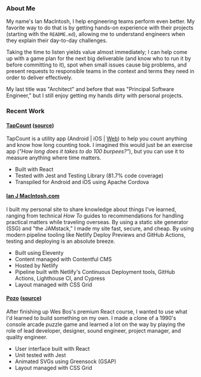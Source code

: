 ### About Me

My name's Ian MacIntosh, I help engineering teams perform even better. My favorite way to do that is by getting hands-on experience with their projects (starting with the `README.md`), allowing me to understand engineers when they explain their day-to-day challenges.

Taking the time to listen yields value almost immediately; I can help come up with a game plan for the next big deliverable (and know who to run it by before committing to it), spot when small issues cause big problems, and present requests to responsible teams in the context and terms they need in order to deliver effectively.

My last title was "Architect" and before that was "Principal Software Engineer," but I still enjoy getting my hands dirty with personal projects.

### Recent Work

#### [TapCount](https://tapcount.ianjmacintosh.com/) ([source](https://www.github.com/ianjmacintosh/tapcount))

TapCount is a utility app (Android | iOS | [Web](https://tapcount.ianjmacintosh.com/)) to help you count anything and know how long counting took. I imagined this would just be an exercise app (_"How long does it takes to do 100 burpees?"_), but you can use it to measure anything where time matters.

- Built with React
- Tested with Jest and Testing Library (81.7% code coverage)
- Transpiled for Android and iOS using Apache Cordova

#### [Ian J MacIntosh.com](https://www.ianjmacintosh.com)

I built my personal site to share knowledge about things I've learned, ranging from technical _How To_ guides to recommendations for handling practical matters while traveling overseas. By using a static site generator (SSG) and "the JAMstack," I made my site fast, secure, and cheap. By using modern pipeline tooling like Netlify Deploy Previews and GitHub Actions, testing and deploying is an absolute breeze.

- Built using Eleventy
- Content managed with Contentful CMS
- Hosted by Netlify
- Pipeline built with Netlify's Continuous Deployment tools, GitHub Actions, Lighthouse CI, and Cypress
- Layout managed with CSS Grid

#### [Pozo](https://pozo.ianjmacintosh.com/) ([source](https://www.github.com/ianjmacintosh/pozo))

After finishing up Wes Bos's premium React course, I wanted to use what I'd learned to build something on my own. I made a clone of a 1990's console arcade puzzle game and learned a lot on the way by playing the role of lead developer, designer, sound engineer, project manager, and quality engineer.

- User interface built with React
- Unit tested with Jest
- Animated SVGs using Greensock (GSAP)
- Layout managed with CSS Grid

<!--
**ianjmacintosh/ianjmacintosh** is a ✨ _special_ ✨ repository because its `README.md` (this file) appears on your GitHub profile.

Here are some ideas to get you started:

- 🔭 I’m currently working on ...
- 🌱 I’m currently learning ...
- 👯 I’m looking to collaborate on ...
- 🤔 I’m looking for help with ...
- 💬 Ask me about ...
- 📫 How to reach me: ...
- 😄 Pronouns: ...
- ⚡ Fun fact: ...

-->
